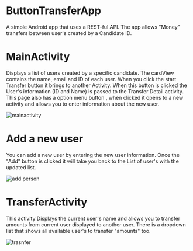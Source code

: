 # ButtonTransferApp
A simple Android app that uses a REST-ful API. The app allows "Money" transfers between user's created by a Candidate ID.

# MainActivity 

Displays a list of users created by a specific candidate. The cardView contains the name, email and ID of each user. When you click the start Transfer button it brings to another Activity. When this button is clicked the User's information (ID and Name) is passed to the Transfer Detail activity. This page also has a option menu button , when clicked it opens to a new activity and allows you to enter information about the new user.

![mainactivity](https://user-images.githubusercontent.com/22303069/37234710-3dceec4e-23f1-11e8-8d63-9d692f30993c.png)


# Add a new user

You can add a new user by entering the new user information. Once the "Add" button is clicked it will take you back to the List of user's with the updated list. 

![add person](https://user-images.githubusercontent.com/22303069/37234714-441544ea-23f1-11e8-9059-c59d32e6acf4.png)

# TransferActivity 

This activity Displays the current user's name and allows you to transfer amounts from current user displayed to another user. There is a dropdown list that shows all available user's to transfer "amounts" too.

![trasnfer](https://user-images.githubusercontent.com/22303069/37234723-53737506-23f1-11e8-846c-b10bb26f9e62.png)











